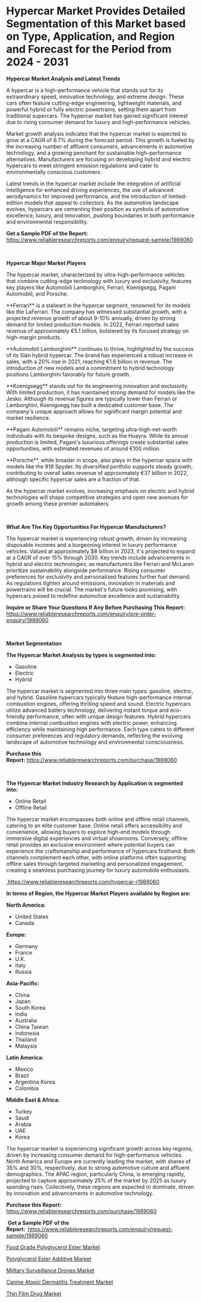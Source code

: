 <p><h1>Hypercar Market Provides Detailed Segmentation of this Market based on Type, Application, and Region and Forecast for the Period from 2024 - 2031</h1></p><p><strong>Hypercar Market Analysis and Latest Trends</strong></p>
<p><p>A hypercar is a high-performance vehicle that stands out for its extraordinary speed, innovative technology, and extreme design. These cars often feature cutting-edge engineering, lightweight materials, and powerful hybrid or fully electric powertrains, setting them apart from traditional supercars. The hypercar market has gained significant interest due to rising consumer demand for luxury and high-performance vehicles.</p><p>Market growth analysis indicates that the hypercar market is expected to grow at a CAGR of 6.7% during the forecast period. This growth is fueled by the increasing number of affluent consumers, advancements in automotive technology, and a growing penchant for sustainable high-performance alternatives. Manufacturers are focusing on developing hybrid and electric hypercars to meet stringent emission regulations and cater to environmentally conscious customers.</p><p>Latest trends in the hypercar market include the integration of artificial intelligence for enhanced driving experiences, the use of advanced aerodynamics for improved performance, and the introduction of limited-edition models that appeal to collectors. As the automotive landscape evolves, hypercars are cementing their position as symbols of automotive excellence, luxury, and innovation, pushing boundaries in both performance and environmental responsibility.</p></p>
<p><strong>Get a Sample PDF of the Report:&nbsp;</strong> <a href="https://www.reliableresearchreports.com/enquiry/request-sample/1989060?utm_campaign=32&utm_medium=2&utm_source=Github&utm_content=ia&utm_term=02112024&utm_id=hypercar">https://www.reliableresearchreports.com/enquiry/request-sample/1989060</a></p>
<p>&nbsp;</p>
<p><strong>Hypercar Major Market Players</strong></p>
<p><p>The hypercar market, characterized by ultra-high-performance vehicles that combine cutting-edge technology with luxury and exclusivity, features key players like Automobili Lamborghini, Ferrari, Koenigsegg, Pagani Automobili, and Porsche.</p><p>**Ferrari** is a stalwart in the hypercar segment, renowned for its models like the LaFerrari. The company has witnessed substantial growth, with a projected revenue growth of about 9-10% annually, driven by strong demand for limited production models. In 2022, Ferrari reported sales revenue of approximately €5.1 billion, bolstered by its focused strategy on high-margin products.</p><p>**Automobili Lamborghini** continues to thrive, highlighted by the success of its Sián hybrid hypercar. The brand has experienced a robust increase in sales, with a 20% rise in 2021, reaching €1.6 billion in revenue. The introduction of new models and a commitment to hybrid technology positions Lamborghini favorably for future growth.</p><p>**Koenigsegg** stands out for its engineering innovation and exclusivity. With limited production, it has maintained strong demand for models like the Jesko. Although its revenue figures are typically lower than Ferrari or Lamborghini, Koenigsegg has built a dedicated customer base. The company's unique approach allows for significant margin potential and market resilience.</p><p>**Pagani Automobili** remains niche, targeting ultra-high-net-worth individuals with its bespoke designs, such as the Huayra. While its annual production is limited, Pagani's luxurious offerings create substantial sales opportunities, with estimated revenues of around €100 million.</p><p>**Porsche**, while broader in scope, also plays in the hypercar space with models like the 918 Spyder. Its diversified portfolio supports steady growth, contributing to overall sales revenue of approximately €37 billion in 2022, although specific hypercar sales are a fraction of that.</p><p>As the hypercar market evolves, increasing emphasis on electric and hybrid technologies will shape competitive strategies and open new avenues for growth among these premier automakers.</p></p>
<p>&nbsp;</p>
<p><strong>What Are The Key Opportunities For Hypercar Manufacturers?</strong></p>
<p><p>The hypercar market is experiencing robust growth, driven by increasing disposable incomes and a burgeoning interest in luxury performance vehicles. Valued at approximately $8 billion in 2023, it's projected to expand at a CAGR of over 15% through 2030. Key trends include advancements in hybrid and electric technologies, as manufacturers like Ferrari and McLaren prioritize sustainability alongside performance. Rising consumer preferences for exclusivity and personalized features further fuel demand. As regulations tighten around emissions, innovation in materials and powertrains will be crucial. The market's future looks promising, with hypercars poised to redefine automotive excellence and sustainability.</p></p>
<p><strong>Inquire or Share Your Questions If Any Before Purchasing This Report:</strong> <a href="https://www.reliableresearchreports.com/enquiry/pre-order-enquiry/1989060?utm_campaign=32&utm_medium=2&utm_source=Github&utm_content=ia&utm_term=02112024&utm_id=hypercar">https://www.reliableresearchreports.com/enquiry/pre-order-enquiry/1989060</a></p>
<p>&nbsp;</p>
<p><strong>Market Segmentation</strong></p>
<p><strong>The Hypercar Market Analysis by types is segmented into:</strong></p>
<p><ul><li>Gasoline</li><li>Electric</li><li>Hybrid</li></ul></p>
<p><p>The hypercar market is segmented into three main types: gasoline, electric, and hybrid. Gasoline hypercars typically feature high-performance internal combustion engines, offering thrilling speed and sound. Electric hypercars utilize advanced battery technology, delivering instant torque and eco-friendly performance, often with unique design features. Hybrid hypercars combine internal combustion engines with electric power, enhancing efficiency while maintaining high performance. Each type caters to different consumer preferences and regulatory demands, reflecting the evolving landscape of automotive technology and environmental consciousness.</p></p>
<p><strong>Purchase this Report:&nbsp;</strong><a href="https://www.reliableresearchreports.com/purchase/1989060?utm_campaign=32&utm_medium=2&utm_source=Github&utm_content=ia&utm_term=02112024&utm_id=hypercar">https://www.reliableresearchreports.com/purchase/1989060</a></p>
<p>&nbsp;</p>
<p><strong>The Hypercar Market Industry Research by Application is segmented into:</strong></p>
<p><ul><li>Online Retail</li><li>Offline Retail</li></ul></p>
<p><p>The hypercar market encompasses both online and offline retail channels, catering to an elite customer base. Online retail offers accessibility and convenience, allowing buyers to explore high-end models through immersive digital experiences and virtual showrooms. Conversely, offline retail provides an exclusive environment where potential buyers can experience the craftsmanship and performance of hypercars firsthand. Both channels complement each other, with online platforms often supporting offline sales through targeted marketing and personalized engagement, creating a seamless purchasing journey for luxury automobile enthusiasts.</p></p>
<p><a href="https://www.reliableresearchreports.com/hypercar-r1989060?utm_campaign=32&utm_medium=2&utm_source=Github&utm_content=ia&utm_term=02112024&utm_id=hypercar">&nbsp;https://www.reliableresearchreports.com/hypercar-r1989060</a></p>
<p><strong>In terms of Region, the Hypercar Market Players available by Region are:</strong></p>
<p>
    <p> <strong> North America: </strong>
        <ul>
            <li>United States</li>
            <li>Canada</li>
        </ul>
        </p> 
    <p> <strong> Europe: </strong>
        <ul>
            <li>Germany</li>
            <li>France</li>
            <li>U.K.</li>
            <li>Italy</li>
            <li>Russia</li>
        </ul>
        </p> 
    <p> <strong> Asia-Pacific: </strong>
        <ul>
            <li>China</li>
            <li>Japan</li>
            <li>South Korea</li>
            <li>India</li>
            <li>Australia</li>
            <li>China Taiwan</li>
            <li>Indonesia</li>
            <li>Thailand</li>
            <li>Malaysia</li>
        </ul>
        </p> 
    <p> <strong> Latin America: </strong>
        <ul>
            <li>Mexico</li>
            <li>Brazil</li>
            <li>Argentina Korea</li>
            <li>Colombia</li>
        </ul>
        </p> 
    <p> <strong> Middle East & Africa: </strong>
        <ul>
            <li>Turkey</li>
            <li>Saudi</li>
            <li>Arabia</li>
            <li>UAE</li>
            <li>Korea</li>
        </ul>
    </p>
    </p>
<p><p>The hypercar market is experiencing significant growth across key regions, driven by increasing consumer demand for high-performance vehicles. North America and Europe are currently leading the market, with shares of 35% and 30%, respectively, due to strong automotive culture and affluent demographics. The APAC region, particularly China, is emerging rapidly, projected to capture approximately 25% of the market by 2025 as luxury spending rises. Collectively, these regions are expected to dominate, driven by innovation and advancements in automotive technology.</p></p>
<p><strong>Purchase this Report: </strong><a href="https://www.reliableresearchreports.com/purchase/1989060?utm_campaign=32&utm_medium=2&utm_source=Github&utm_content=ia&utm_term=02112024&utm_id=hypercar">https://www.reliableresearchreports.com/purchase/1989060</a></p>
<p>&nbsp;<strong>Get a Sample PDF of the Report:&nbsp;&nbsp;</strong><a href="https://www.reliableresearchreports.com/enquiry/request-sample/1989060?utm_campaign=32&utm_medium=2&utm_source=Github&utm_content=ia&utm_term=02112024&utm_id=hypercar">https://www.reliableresearchreports.com/enquiry/request-sample/1989060</a></p>
<p><strong></strong></p>
<p><p><a href="https://www.linkedin.com/pulse/food-grade-polyglycerol-ester-market-opportunities-emerging-4vgxe?utm_campaign=32&utm_medium=2&utm_source=Github&utm_content=ia&utm_term=02112024&utm_id=hypercar">Food Grade Polyglycerol Ester Market</a></p><p><a href="https://www.linkedin.com/pulse/future-ready-strategic-insights-global-polyglycerol-ester-3yn1e?utm_campaign=32&utm_medium=2&utm_source=Github&utm_content=ia&utm_term=02112024&utm_id=hypercar">Polyglycerol Ester Additive Market</a></p><p><a href="https://github.com/JavierDDowns/Market-Research-Report-List-1/blob/main/military-surveillance-drones-market.md?utm_campaign=32&utm_medium=2&utm_source=Github&utm_content=ia&utm_term=02112024&utm_id=hypercar">Military Surveillance Drones Market</a></p><p><a href="https://issuu.com/reportprime-2/docs/canine-atopic-dermatitis-treatment-_6a6c5d87627ad2?utm_campaign=32&utm_medium=2&utm_source=Github&utm_content=ia&utm_term=02112024&utm_id=hypercar">Canine Atopic Dermatitis Treatment Market</a></p><p><a href="https://issuu.com/reportprime-2/docs/thin-film-drug-market-size-2030.ppt_932c8c44938785?utm_campaign=32&utm_medium=2&utm_source=Github&utm_content=ia&utm_term=02112024&utm_id=hypercar">Thin Film Drug Market</a></p></p>